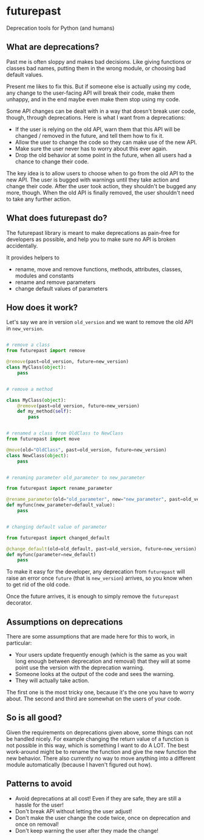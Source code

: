 # futurepast
Deprecation tools for Python (and humans)

## What are deprecations?

Past me is often sloppy and makes bad decisions. Like giving functions or
classes bad names, putting them in the wrong module, or choosing bad default
values.

Present me likes to fix this.
But if someone else is actually using my code, any change to the user-facing
API will break their code, make them unhappy, and in the end maybe even make
them stop using my code.

Some API changes can be dealt with in a way that doesn't break user code,
though, through deprecations. Here is what I want from a deprecations:

- If the user is relying on the old API, warn them that this API will be
  changed / removed in the future, and tell them how to fix it.
- Allow the user to change the code so they can make use of the new API.
- Make sure the user never has to worry about this ever again.
- Drop the old behavior at some point in the future, when all users had a
  chance to change their code.

The key idea is to allow users to choose when to go from the old API to the new
API. The user is bugged with warnings until they take action and change their
code.  After the user took action, they shouldn't be bugged any more, though.
When the old API is finally removed, the user shouldn't need to take any
further action.

## What does futurepast do?
The futurepast library is meant to make deprecations as pain-free for
developers as possible, and help you to make sure no API is broken
accidentally.

It provides helpers to
- rename, move and remove functions, methods, attributes, classes, modules and constants
- rename and remove parameters
- change default values of parameters


## How does it work?

Let's say we are in version ``old_version`` and we want to remove the old
API in ``new_version``.

```python

# remove a class
from futurepast import remove

@remove(past=old_version, future=new_version)
class MyClass(object):
    pass


# remove a method

class MyClass(object):
    @remove(past=old_version, future=new_version)
    def my_method(self):
        pass


# renamed a class from OldClass to NewClass
from futurepast import move

@move(old="OldClass", past=old_version, future=new_version)
class NewClass(object):
    pass


# renaming parameter old_parameter to new_parameter

from futurepast import rename_parameter

@rename_parameter(old="old_parameter", new="new_parameter", past=old_version, future=new_version)
def myfunc(new_parameter=default_value):
    pass


# changing default value of parameter

from futurepast import changed_default

@change_default(old=old_default, past=old_version, future=new_version)
def myfunc(parameter=new_default)
    pass

```

To make it easy for the developer, any deprecation from ``futurepast`` will
raise an error once ``future`` (that is ``new_version``) arrives, so you know
when to get rid of the old code.

Once the future arrives, it is enough to simply remove the ``futurepast``
decorator.

## Assumptions on deprecations

There are some assumptions that are made here for this to work, in particular:

- Your users update frequently enough (which is the same as you wait long
  enough between deprecation and removal) that they will at some point use
  the version with the deprecation warning.
- Someone looks at the output of the code and sees the warning.
- They will actually take action.

The first one is the most tricky one, because it's the one you have to worry
about. The second and third are somewhat on the users of your code.

## So is all good?

Given the requirements on deprecations given above, some things can not be
handled nicely. For example changing the return value of a function is not
possible in this way, which is something I want to do A LOT.
The best work-around might be to rename the function and give the new function
the new behavior.
There also currently no way to move anything into a different module automatically
(because I haven't figured out how).

## Patterns to avoid
- Avoid deprecations at all cost! Even if they are safe, they are still a hassle for the user!
- Don't break API without letting the user adjust!
- Don't make the user change the code twice, once on deprecation and once on removal!
- Don't keep warning the user after they made the change!
